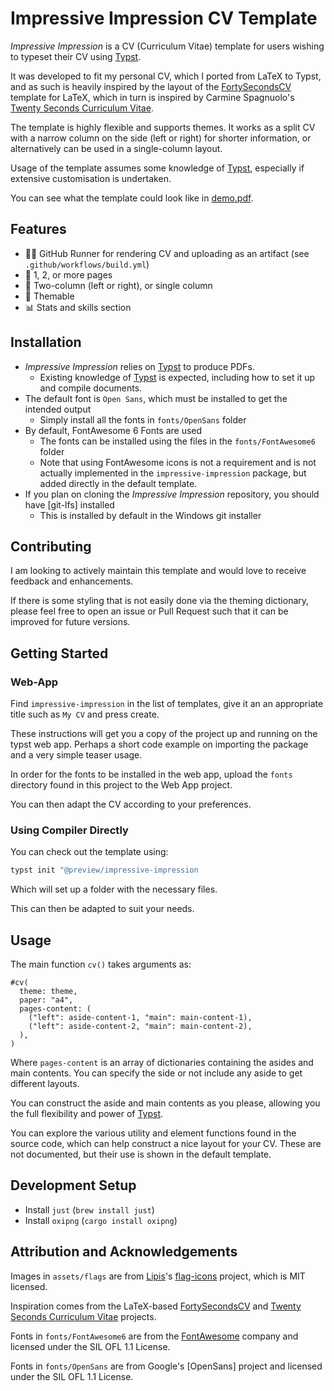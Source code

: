 # Impressive Impression CV Template

_Impressive Impression_ is a CV (Curriculum Vitae) template for users wishing to
typeset their CV using [Typst].

It was developed to fit my personal CV, which I ported from LaTeX to Typst,
and as such is heavily inspired by the layout of the [FortySecondsCV] template for LaTeX,
which in turn is inspired by Carmine Spagnuolo's [Twenty Seconds Curriculum Vitae].

The template is highly flexible and supports themes.
It works as a split CV with a narrow column on the side (left or right) for shorter information,
or alternatively can be used in a single-column layout.

Usage of the template assumes some knowledge of [Typst], especially if
extensive customisation is undertaken.

You can see what the template could look like in [demo.pdf](./demo.pdf).

## Features

- 🏃‍➡️ GitHub Runner for rendering CV and uploading as an artifact (see `.github/workflows/build.yml`)
- 📄 1, 2, or more pages
- 📝 Two-column (left or right), or single column
- 🎨 Themable
- 📊 Stats and skills section

## Installation

- _Impressive Impression_ relies on [Typst] to produce PDFs.
  - Existing knowledge of [Typst] is expected, including how to set it up and compile documents. 
- The default font is `Open Sans`, which must be installed to get the intended output
  - Simply install all the fonts in `fonts/OpenSans` folder
- By default, FontAwesome 6 Fonts are used
  - The fonts can be installed using the files in the `fonts/FontAwesome6` folder
  - Note that using FontAwesome icons is not a requirement and is not actually implemented in the `impressive-impression` package, but added directly in the default template.
- If you plan on cloning the _Impressive Impression_ repository, you should have [git-lfs] installed
  - This is installed by default in the Windows git installer

## Contributing

I am looking to actively maintain this template and would love to receive feedback
and enhancements.

If there is some styling that is not easily done via the theming dictionary,
please feel free to open an issue or Pull Request such that it can be improved for future versions.

## Getting Started

### Web-App

Find `impressive-impression` in the list of templates, give it an an appropriate title such as `My CV` and press create.

These instructions will get you a copy of the project up and running on the typst web app. Perhaps a short code example on importing the package and a very simple teaser usage.

In order for the fonts to be installed in the web app, upload the `fonts` directory found in this project to the Web App project.

You can then adapt the CV according to your preferences.

### Using Compiler Directly

You can check out the template using:
```sh
typst init "@preview/impressive-impression
```

Which will set up a folder with the necessary files.

This can then be adapted to suit your needs.

## Usage

The main function `cv()` takes arguments as:

```typst
#cv(
  theme: theme,
  paper: "a4",
  pages-content: (
    ("left": aside-content-1, "main": main-content-1),
    ("left": aside-content-2, "main": main-content-2),
  ),
)
```

Where `pages-content` is an array of dictionaries containing the asides and main contents.
You can specify the side or not include any aside to get different layouts.

You can construct the aside and main contents as you please, allowing you the full flexibility and power of
[Typst].

You can explore the various utility and element functions found in the source code, which
can help construct a nice layout for your CV. These are not documented, but their use is shown in the default template.

## Development Setup

- Install `just` (`brew install just`)
- Install `oxipng` (`cargo install oxipng`)
  
## Attribution and Acknowledgements

Images in `assets/flags` are from [Lipis](https://github.com/lipis)'s
[flag-icons](https://github.com/lipis/flag-icons) project,
which is MIT licensed.

Inspiration comes from the LaTeX-based [FortySecondsCV] and [Twenty Seconds Curriculum Vitae] projects.

Fonts in `fonts/FontAwesome6` are from the [FontAwesome] company and licensed under the SIL OFL 1.1 License.

Fonts in `fonts/OpenSans` are from Google's [OpenSans] project and licensed under the SIL OFL 1.1 License.

[Typst]: https://typst.app/
[FortySecondsCV]: https://github.com/PandaScience/FortySecondsCV
[Twenty Seconds Curriculum Vitae]: https://github.com/spagnuolocarmine/TwentySecondsCurriculumVitae-LaTex
[FontAwesome Download]: https://fontawesome.com/download
[Google Fonts]: https://fonts.google.com
[git lfs]: https://git-lfs.com/
[FontAwesome]: https://fontawesome.com/
